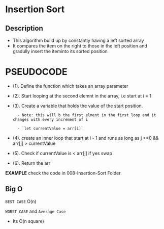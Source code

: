 # Insertion Sort

## Description

- This algorithm build up by constantly having a left sorted array
- It compares the item on the right to those in the left position and gradully insert the iteminto its sorted position

# PSEUDOCODE

- (1). Define the function which takes an array parameter

- (2). Start looping at the second elemnt in the array, i.e start at i = 1

- (3). Create a variable that holds the value of the start position.

        - Note: this will b the first elment in the first loop and it changes with every increment of i

        - `let currentValue = arr[i]`

- (4). create an inner loop that start at i - 1 and runs as long as j >=0 && arr[j] > currentValue

- (5). Check if currentValue is < arr[j] if yes swap

- (6). Return the arr

**EXAMPLE**
check the code in 008-Insertion-Sort Folder

## Big O

`BEST CASE`
O(n)

`WORST CASE` and `Average Case`

- Its O(n square)
